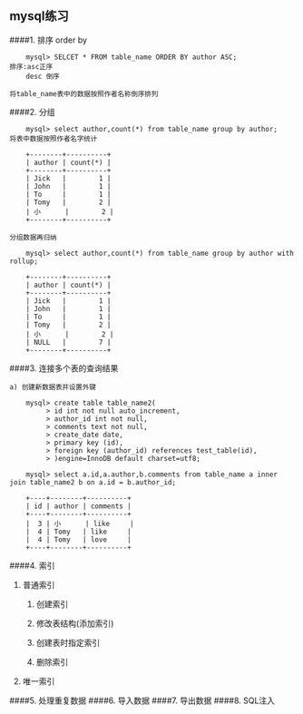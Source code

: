 ## mysql练习

####1. 排序 order by

		mysql> SELCET * FROM table_name ORDER BY author ASC;
	排序:asc正序
		desc 倒序

	将table_name表中的数据按照作者名称倒序排列
####2. 分组

		mysql> select author,count(*) from table_name group by author;
	将表中数据按照作者名字统计

		+--------+----------+
		| author | count(*) |
		+--------+----------+
		| Jick   |        1 |
		| John   |        1 |
		| To     |        1 |
		| Tomy   |        2 |
		| 小      |        2 |
		+--------+----------+
			
	分组数据再归纳

		mysql> select author,count(*) from table_name group by author with rollup;

		+--------+----------+
		| author | count(*) |
		+--------+----------+
		| Jick   |        1 |
		| John   |        1 |
		| To     |        1 |
		| Tomy   |        2 |
		| 小      |        2 |
		| NULL   |        7 |
		+--------+----------+		

####3. 连接多个表的查询结果
	
	a) 创建新数据表并设置外键
		
		mysql> create table table_name2(
			 > id int not null auto_increment,
			 > author_id int not null,
			 > comments text not null,
			 > create_date date,
			 > primary key (id),
			 > foreign key (author_id) references test_table(id),
			 > )engine=InnoDB default charset=utf8;
 
		mysql> select a.id,a.author,b.comments from table_name a inner join table_name2 b on a.id = b.author_id;

		+----+--------+----------+
		| id | author | comments |
		+----+--------+----------+
		|  3 | 小      | like     |
		|  4 | Tomy   | like     |
		|  4 | Tomy   | love     |
		+----+--------+----------+
	
####4. 索引
1. 普通索引
	1. 创建索引


	2. 修改表结构(添加索引)
	3. 创建表时指定索引
	4. 删除索引

2. 唯一索引

####5. 处理重复数据
####6. 导入数据
####7. 导出数据
####8. SQL注入